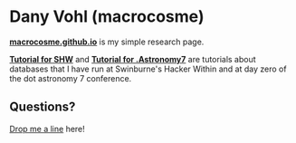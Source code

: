 # Dany Vohl (macrocosme)

**[macrocosme.github.io](https://macrocosme.github.io)** is my simple research page.

**[Tutorial for SHW](https://macrocosme.github.io/db_sql.html)**
and **[Tutorial for .Astronomy7](https://macrocosme.github.io/dotastronomy_seven.html)** are
tutorials about databases that I have run at Swinburne's Hacker Within and at day zero of the dot astronomy 7 conference.


## Questions?

[Drop me a line](https://macrocosme.github.io/#contact) here!